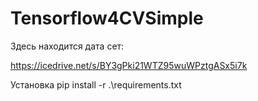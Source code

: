 # Tensorflow4CVSimple

Здесь находится дата сет:

https://icedrive.net/s/BY3gPki21WTZ95wuWPztgASx5i7k

Установка
pip install -r .\requirements.txt
